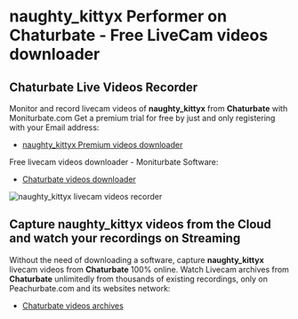 # naughty_kittyx Performer on Chaturbate - Free LiveCam videos downloader

## Chaturbate Live Videos Recorder

Monitor and record livecam videos of **naughty_kittyx** from **Chaturbate** with Moniturbate.com
Get a premium trial for free by just and only registering with your Email address:
* [naughty_kittyx Premium videos downloader](https://moniturbate.com/request-demo-licence-key.html)

Free livecam videos downloader - Moniturbate Software:
* [Chaturbate videos downloader](https://moniturbate.com/moniturbate-download-software.html)

![naughty_kittyx livecam videos recorder](https://peachurnet.com/templates/moniturbate-software.png)


## Capture naughty_kittyx videos from the Cloud and watch your recordings on Streaming

Without the need of downloading a software, capture **naughty_kittyx** livecam videos from **Chaturbate** 100% online.
Watch Livecam archives from **Chaturbate** unlimitedly from thousands of existing recordings, only on Peachurbate.com and its websites network:
* [Chaturbate videos archives](https://peachurnet.com/)